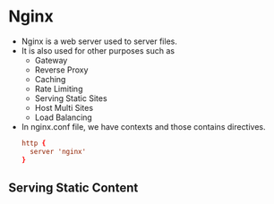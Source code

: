 # Nginx

* Nginx is a web server used to server files.
* It is also used for other purposes such as 
  - Gateway
  - Reverse Proxy
  - Caching
  - Rate Limiting
  - Serving Static Sites
  - Host Multi Sites
  - Load Balancing
* In nginx.conf file, we have contexts and those contains directives.
  ```conf
  http {
    server 'nginx'
  }
  ```

## Serving Static Content
